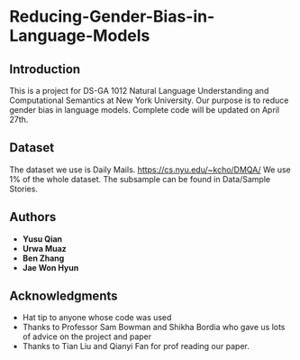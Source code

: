 # Reducing-Gender-Bias-in-Language-Models

## Introduction

This is a project for DS-GA 1012 Natural Language Understanding and Computational Semantics at New York University. Our purpose is to reduce gender bias in language models. Complete code will be updated on April 27th.

## Dataset

The dataset we use is Daily Mails. https://cs.nyu.edu/~kcho/DMQA/
We use 1% of the whole dataset. The subsample can be found in Data/Sample Stories.

## Authors

* **Yusu Qian** 
* **Urwa Muaz** 
* **Ben Zhang** 
* **Jae Won Hyun** 

## Acknowledgments

* Hat tip to anyone whose code was used
* Thanks to Professor Sam Bowman and Shikha Bordia who gave us lots of advice on the project and paper 
* Thanks to Tian Liu and Qianyi Fan for prof reading our paper.
